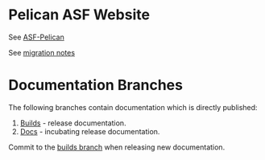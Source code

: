 # Pelican ASF Website

See [ASF-Pelican](https://infra.apache.org/asf-pelican.html)

See [migration notes](migration/README.md)

# Documentation Branches

The following branches contain documentation which is directly published:
1. [Builds](../builds) - release documentation.
2. [Docs](../docs) - incubating release documentation.

Commit to the [builds branch](../builds) when releasing new documentation.
